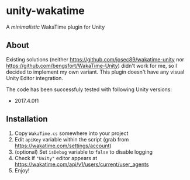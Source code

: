 # unity-wakatime
A *minimalistic* WakaTime plugin for Unity

## About

Existing solutions (neither https://github.com/josec89/wakatime-unity nor https://github.com/bengsfort/WakaTime-Unity) didn't work for me, so I decided to implement my own variant. This plugin doesn't have any visual Unity Editor integration.

The code has been successfuly tested with following Unity versions:

* 2017.4.0f1

## Installation

1. Copy `WakaTime.cs` somewhere into your project
2. Edit `apiKey` variable within the script (grab from https://wakatime.com/settings/account)
3. (optional) Set `isDebug` variable to `false` to disable logging
4. Check if `"Unity"` editor appears at https://wakatime.com/api/v1/users/current/user_agents
5. Enjoy!
